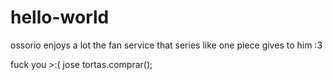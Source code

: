 # hello-world
ossorio enjoys a lot the fan service that series like one piece gives to him :3



fuck you >:( jose
tortas.comprar();
